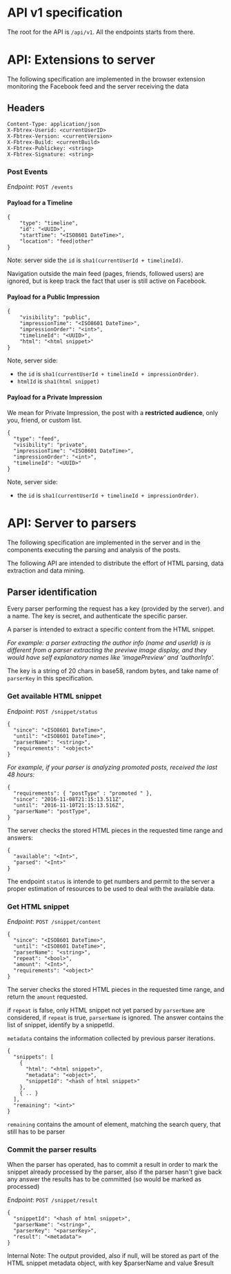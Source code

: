 # API v1 specification

The root for the API is `/api/v1`. All the endpoints starts from there.

# API: Extensions to server

The following specification are implemented in the browser extension
monitoring the Facebook feed and the server receiving the data

## Headers
```
Content-Type: application/json
X-Fbtrex-Userid: <currentUserID>
X-Fbtrex-Version: <currentVersion>
X-Fbtrex-Build: <currentBuild>
X-Fbtrex-Publickey: <string>
X-Fbtrex-Signature: <string>
```

### Post Events
*Endpoint*: `POST /events`

#### Payload for a Timeline
```
{
    "type": "timeline",
    "id": "<UUID>",
    "startTime": "<ISO8601 DateTime>",
    "location": "feed|other"
}
```

Note: server side the `id` is `sha1(currentUserId + timelineId)`.

Navigation outside the main feed (pages, friends, followed users) are 
ignored, but is keep track the fact that user is still active on Facebook. 

#### Payload for a Public Impression
```
{
    "visibility": "public",
    "impressionTime": "<ISO8601 DateTime>",
    "impressionOrder": "<int>",
    "timelineId": "<UUID>",
    "html": "<html snippet>"
}
```

Note, server side:
 - the `id` is `sha1(currentUserId + timelineId + impressionOrder)`.
 - `htmlId` is `sha1(html snippet)`

#### Payload for a Private Impression

We mean for Private Impression, the post with a **restricted audience**, only you, friend, or custom list.

```
{
  "type": "feed",
  "visibility": "private",
  "impressionTime": "<ISO8601 DateTime>",
  "impressionOrder": "<int>",
  "timelineId": "<UUID>"
}
```

Note, server side:
 - the `id` is `sha1(currentUserId + timelineId + impressionOrder)`.

# API: Server to parsers

The following specification are implemented in the server and in the 
components executing the parsing and analysis of the posts.

The following API are intended to distribute the effort of HTML parsing,
data extraction and data mining.

## Parser identification

Every parser performing the request has a key (provided by the server).
and a name. The key is secret, and authenticate the specific parser.

A parser is intended to extract a specific content from the HTML snippet.

*For example: a parser extracting the author info (name and userId) is
is different from a parser extracting the previwe image display, and they
would have self explanatory names like 'imagePreview' and 'authorInfo'.*

The key is a string of 20 chars in base58, random bytes, and take name of
`parserKey` in this specification.

### Get available HTML snippet

*Endpoint*: `POST /snippet/status`

```
{
  "since": "<ISO8601 DateTime>",
  "until": "<ISO8601 DateTime>",
  "parserName": "<string>",
  "requirements": "<object>"
}
```

*For example, if your parser is analyzing promoted posts, received the last 48 hours:*
```
{
  "requirements": { "postType" : "promoted " },
  "since": "2016-11-08T21:15:13.511Z",
  "until": "2016-11-10T21:15:13.516Z",
  "parserName": "postType",
}
```

The server checks the stored HTML pieces in the requested time range and
answers:

```
{
  "available": "<Int>",
  "parsed": "<Int>"
}
```

The endpoint `status` is intende to get numbers and permit to the server
a proper estimation of resources to be used to deal with the available
data.

### Get HTML snippet

*Endpoint*: `POST /snippet/content`

```
{
  "since": "<ISO8601 DateTime>",
  "until": "<ISO8601 DateTime>",
  "parserName": "<string>",
  "repeat": "<bool>",
  "amount": "<Int>",
  "requirements": "<object>"
}
```

The server checks the stored HTML pieces in the requested time range, and 
return the `amount` requested.

if `repeat` is false, only HTML snippet not yet parsed by `parserName`
are considered, if `repeat` is true, `parserName` is ignored. The answer 
contains the list of snippet, identify by a snippetId. 

`metadata` contains the information collected by previous parser iterations.

```
{
  "snippets": [
    {
      "html": "<html snippet>",
      "metadata": "<object>",
      "snippetId": "<hash of html snippet>"
    },
    { .. }
  ],
  "remaining": "<int>"
}
```

`remaining` contains the amount of element, matching the search query,
that still has to be parser

### Commit the parser results

When the parser has operated, has to commit a result in order to mark
the snippet already processed by the parser, also if the parser hasn't 
give back any answer the results has to be committed (so would be marked
as processed)

*Endpoint*: `POST /snippet/result`

```
{
  "snippetId": "<hash of html snippet>",
  "parserName": "<string>",
  "parserKey": "<parserKey>",
  "result": "<metadata">
}
```

Internal Note: The output provided, also if null, will be stored as part of 
the HTML snippet metadata object, with key $parserName and value $result


